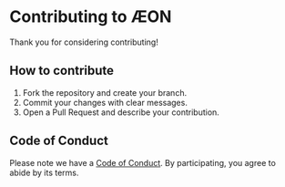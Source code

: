 # Contributing to ÆON

Thank you for considering contributing!

## How to contribute

1. Fork the repository and create your branch.
2. Commit your changes with clear messages.
3. Open a Pull Request and describe your contribution.

## Code of Conduct

Please note we have a [Code of Conduct](CODE_OF_CONDUCT.md). By participating, you agree to abide by its terms.
